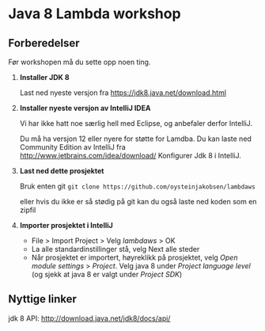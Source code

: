 Java 8 Lambda workshop
======================

Forberedelser
--------------

Før workshopen må du sette opp noen ting.

1. **Installer JDK 8** 
    
    Last ned nyeste versjon fra https://jdk8.java.net/download.html
2. **Installer nyeste versjon av IntelliJ IDEA** 
    
    Vi har ikke hatt noe særlig hell med Eclipse, og anbefaler derfor IntelliJ.

    Du må ha versjon 12 eller nyere for støtte for Lamdba. Du kan laste ned Community Edition av IntelliJ fra http://www.jetbrains.com/idea/download/
    Konfigurer Jdk 8 i IntelliJ.    
    
3. **Last ned dette prosjektet**
    
    Bruk enten git `git clone https://github.com/oysteinjakobsen/lambdaws`

    eller hvis du ikke er så stødig på git kan du også laste ned koden som en zipfil
4. **Importer prosjektet i IntelliJ**
    
    * File > Import Project > Velg *lambdaws* > OK
    * La alle standardinstillinger stå, velg Next alle steder
    * Når prosjektet er importert, høyreklikk på prosjektet, velg *Open module settings* > *Project*. 
Velg java 8 under *Project language level* (og sjekk at java 8 er valgt under *Project SDK*)

Nyttige linker
---------------

jdk 8 API: http://download.java.net/jdk8/docs/api/
